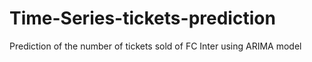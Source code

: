 # Time-Series-tickets-prediction
Prediction of the number of tickets sold of FC Inter using ARIMA model
